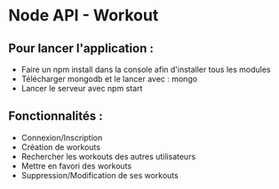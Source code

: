 <h1>Node API - Workout</h1>

<h2>Pour lancer l'application :</h2>

- Faire un npm install dans la console afin d'installer tous les modules
- Télécharger mongodb et le lancer avec : mongo
- Lancer le serveur avec npm start

<h2>Fonctionnalités :</h2>

- Connexion/Inscription
- Création de workouts
- Rechercher les workouts des autres utilisateurs
- Mettre en favori des workouts
- Suppression/Modification de ses workouts